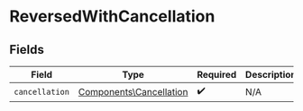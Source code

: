 # ReversedWithCancellation


## Fields

| Field                                                              | Type                                                               | Required                                                           | Description                                                        |
| ------------------------------------------------------------------ | ------------------------------------------------------------------ | ------------------------------------------------------------------ | ------------------------------------------------------------------ |
| `cancellation`                                                     | [Components\Cancellation](../../Models/Components/Cancellation.md) | :heavy_check_mark:                                                 | N/A                                                                |
